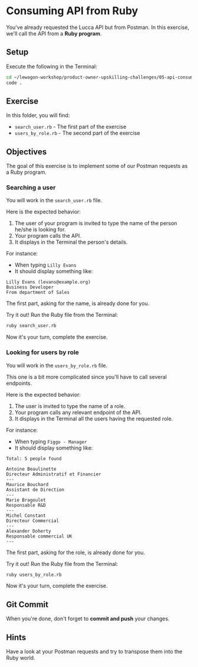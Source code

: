 # Consuming API from Ruby

You've already requested the Lucca API but from Postman. In this exercise, we'll call the API from a **Ruby program**.

## Setup

Execute the following in the Terminal:

```bash
cd ~/lewagon-workshop/product-owner-upskilling-challenges/05-api-consumption/01-ruby-program/
code .
```

## Exercise

In this folder, you will find:

- `search_user.rb` - The first part of the exercise
- `users_by_role.rb` - The second part of the exercise

## Objectives

The goal of this exercise is to implement some of our Postman requests as a Ruby program.

### Searching a user

You will work in the `search_user.rb` file.

Here is the expected behavior:

1. The user of your program is invited to type the name of the person he/she is looking for.
2. Your program calls the API.
3. It displays in the Terminal the person's details.


For instance:

- When typing `Lilly Evans`
- It should display something like:

```text
Lilly Evans (levans@example.org)
Business Developer
From department of Sales
```

The first part, asking for the name, is already done for you.

Try it out! Run the Ruby file from the Terminal:

```bash
ruby search_user.rb
```

Now it's your turn, complete the exercise.

### Looking for users by role

You will work in the `users_by_role.rb` file.

This one is a bit more complicated since you'll have to call several endpoints.

Here is the expected behavior:

1. The user is invited to type the name of a role.
2. Your program calls any relevant endpoint of the API.
3. It displays in the Terminal all the users having the requested role.


For instance:

- When typing `Figgo - Manager`
- It should display something like:

```text
Total: 5 people found

Antoine Beaulinette
Directeur Administratif et Financier
---
Maurice Bouchard
Assistant de Direction
---
Marie Bragoulet
Responsable R&D
---
Michel Constant
Directeur Commercial
---
Alexander Doherty
Responsable commercial UK
---
```

The first part, asking for the role, is already done for you.

Try it out! Run the Ruby file from the Terminal:

```bash
ruby users_by_role.rb
```

Now it's your turn, complete the exercise.

## Git Commit

When you're done, don't forget to **commit and push** your changes.

## Hints

Have a look at your Postman requests and try to transpose them into the Ruby world.

